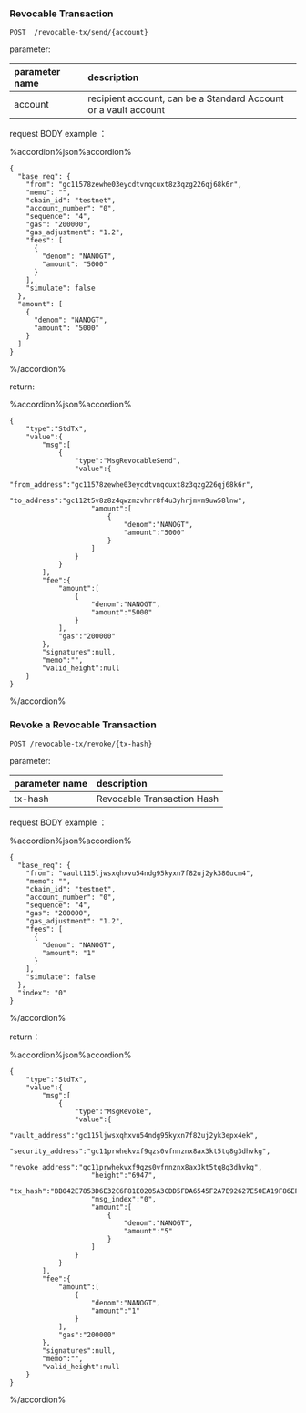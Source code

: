 ### Revocable Transaction

```
POST  /revocable-tx/send/{account}
```
parameter:

| parameter name | description |
| :----| :---- |
| account | recipient account, can be a Standard Account or a vault account |

request BODY example ：

%accordion%json%accordion%

```
{
  "base_req": {
	"from": "gc11578zewhe03eycdtvnqcuxt8z3qzg226qj68k6r",
	"memo": "",
	"chain_id": "testnet",
	"account_number": "0",
	"sequence": "4",
	"gas": "200000",
	"gas_adjustment": "1.2",
	"fees": [
	  {
		"denom": "NANOGT",
		"amount": "5000"
	  }
	],
	"simulate": false
  },
  "amount": [
	{
	  "denom": "NANOGT",
	  "amount": "5000"
	}
  ]
}
```

%/accordion%

return:

%accordion%json%accordion%

```
{
    "type":"StdTx",
    "value":{
        "msg":[
            {
                "type":"MsgRevocableSend",
                "value":{
                    "from_address":"gc11578zewhe03eycdtvnqcuxt8z3qzg226qj68k6r",
                    "to_address":"gc112t5v8z8z4qwzmzvhrr8f4u3yhrjmvm9uw58lnw",
                    "amount":[
                        {
                            "denom":"NANOGT",
                            "amount":"5000"
                        }
                    ]
                }
            }
        ],
        "fee":{
            "amount":[
                {
                    "denom":"NANOGT",
                    "amount":"5000"
                }
            ],
            "gas":"200000"
        },
        "signatures":null,
        "memo":"",
        "valid_height":null
    }
}
```

%/accordion%

### Revoke a Revocable Transaction

```
POST /revocable-tx/revoke/{tx-hash}
```
parameter:

| parameter name | description |
| :----| :---- |
| tx-hash | Revocable Transaction Hash |

request BODY example ：

%accordion%json%accordion%

```
{
  "base_req": {
    "from": "vault115ljwsxqhxvu54ndg95kyxn7f82uj2yk380ucm4",
    "memo": "",
    "chain_id": "testnet",
    "account_number": "0",
    "sequence": "4",
    "gas": "200000",
    "gas_adjustment": "1.2",
    "fees": [
      {
        "denom": "NANOGT",
        "amount": "1"
      }
    ],
    "simulate": false
  },
  "index": "0"
}
```

%/accordion%

return：

%accordion%json%accordion%

```
{
    "type":"StdTx",
    "value":{
        "msg":[
            {
                "type":"MsgRevoke",
                "value":{
                    "vault_address":"gc115ljwsxqhxvu54ndg95kyxn7f82uj2yk3epx4ek",
                    "security_address":"gc11prwhekvxf9qzs0vfnnznx8ax3kt5tq8g3dhvkg",
                    "revoke_address":"gc11prwhekvxf9qzs0vfnnznx8ax3kt5tq8g3dhvkg",
                    "height":"6947",
                    "tx_hash":"BB042E7853D6E32C6F81E0205A3CDD5FDA6545F2A7E92627E50EA19F86EFD6B8",
                    "msg_index":"0",
                    "amount":[
                        {
                            "denom":"NANOGT",
                            "amount":"5"
                        }
                    ]
                }
            }
        ],
        "fee":{
            "amount":[
                {
                    "denom":"NANOGT",
                    "amount":"1"
                }
            ],
            "gas":"200000"
        },
        "signatures":null,
        "memo":"",
        "valid_height":null
    }
}
```

%/accordion%